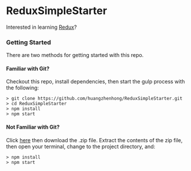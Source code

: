 # ReduxSimpleStarter

Interested in learning [Redux](https://www.udemy.com/react-redux/)?

### Getting Started

There are two methods for getting started with this repo.

#### Familiar with Git?
Checkout this repo, install dependencies, then start the gulp process with the following:

```
> git clone https://github.com/huangzhenhong/ReduxSimpleStarter.git
> cd ReduxSimpleStarter
> npm install
> npm start
```

#### Not Familiar with Git?
Click [here](https://github.com/huangzhenhong/ReduxSimpleStarter/releases) then download the .zip file.  Extract the contents of the zip file, then open your terminal, change to the project directory, and:

```
> npm install
> npm start
```
